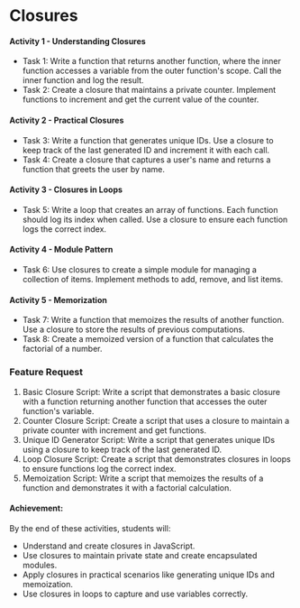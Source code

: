 # Closures
#### Activity 1 - Understanding Closures
- Task 1: Write a function that returns another function, where the inner function accesses a variable from the outer function's scope. Call the inner function and log the result.
- Task 2: Create a closure that maintains a private counter. Implement functions to increment and get the current value of the counter.

#### Activity 2 - Practical Closures
- Task 3: Write a function that generates unique IDs. Use a closure to keep track of the last generated ID and increment it with each call.
- Task 4: Create a closure that captures a user's name and returns a function that greets the user by name.

#### Activity 3 - Closures in Loops
- Task 5: Write a loop that creates an array of functions. Each function should log its index when called. Use a closure to ensure each function logs the correct index.

#### Activity 4 - Module Pattern
- Task 6: Use closures to create a simple module for managing a collection of items. Implement methods to add, remove, and list items.

#### Activity 5 - Memorization
- Task 7: Write a function that memoizes the results of another function. Use a closure to store the results of previous computations.
- Task 8: Create a memoized version of a function that calculates the factorial of a number.

### Feature Request
1. Basic Closure Script: Write a script that demonstrates a basic closure with a function returning another function that accesses the outer function's variable.
2. Counter Closure Script: Create a script that uses a closure to maintain a private counter with increment and get functions.
3. Unique ID Generator Script: Write a script that generates unique IDs using a closure to keep track of the last generated ID.
4. Loop Closure Script: Create a script that demonstrates closures in loops to ensure functions log the correct index.
5. Memoization Script: Write a script that memoizes the results of a function and demonstrates it with a factorial calculation.

#### Achievement:
By the end of these activities, students will:
- Understand and create closures in JavaScript.
- Use closures to maintain private state and create encapsulated modules.
- Apply closures in practical scenarios like generating unique IDs and memoization.
- Use closures in loops to capture and use variables correctly.
